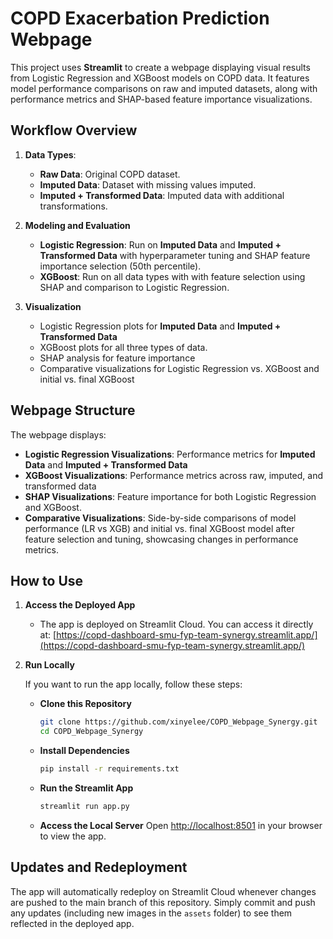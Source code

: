 # COPD Exacerbation Prediction Webpage

This project uses **Streamlit** to create a webpage displaying visual results from Logistic Regression and XGBoost models on COPD data. It features model performance comparisons on raw and imputed datasets, along with performance metrics and SHAP-based feature importance visualizations.

## Workflow Overview

1. **Data Types**:
   - **Raw Data**: Original COPD dataset.
   - **Imputed Data**: Dataset with missing values imputed.
   - **Imputed + Transformed Data**: Imputed data with additional transformations.

2. **Modeling and Evaluation**
    - **Logistic Regression**: Run on **Imputed Data** and  **Imputed + Transformed Data** with hyperparameter tuning and SHAP feature importance selection (50th percentile).
   - **XGBoost**: Run on all data types with with feature selection using SHAP and comparison to Logistic Regression.
    
3. **Visualization**
   - Logistic Regression plots for **Imputed Data** and  **Imputed + Transformed Data**
   - XGBoost plots for all three types of data.
   - SHAP analysis for feature importance
   - Comparative visualizations for Logistic Regression vs. XGBoost and initial vs. final XGBoost 

## Webpage Structure

The webpage displays:
- **Logistic Regression Visualizations**: Performance metrics for **Imputed Data** and **Imputed + Transformed Data**
- **XGBoost Visualizations**: Performance metrics across raw, imputed, and transformed data
- **SHAP Visualizations**: Feature importance for both Logistic Regression and XGBoost.
- **Comparative Visualizations**: Side-by-side comparisons of model performance (LR vs XGB) and initial vs. final XGBoost model after feature selection and tuning, showcasing changes in performance metrics.


## How to Use

1. **Access the Deployed App**
   - The app is deployed on Streamlit Cloud. You can access it directly at:
     [https://copd-dashboard-smu-fyp-team-synergy.streamlit.app/](https://copd-dashboard-smu-fyp-team-synergy.streamlit.app/)

2. **Run Locally**

   If you want to run the app locally, follow these steps:

   - **Clone this Repository**
     ```bash
     git clone https://github.com/xinyelee/COPD_Webpage_Synergy.git
     cd COPD_Webpage_Synergy
     ```

   - **Install Dependencies**
     ```bash
     pip install -r requirements.txt
     ```

   - **Run the Streamlit App**
     ```bash
     streamlit run app.py
     ```

   - **Access the Local Server**
     Open [http://localhost:8501](http://localhost:8501) in your browser to view the app.

## Updates and Redeployment

The app will automatically redeploy on Streamlit Cloud whenever changes are pushed to the main branch of this repository. Simply commit and push any updates (including new images in the `assets` folder) to see them reflected in the deployed app.
